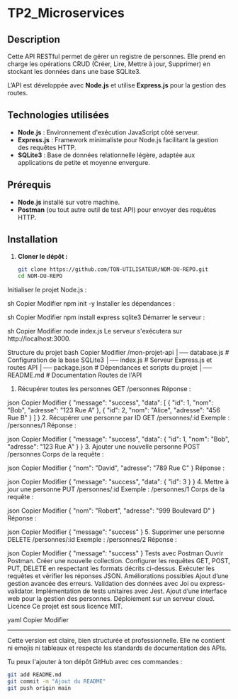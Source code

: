 # TP2_Microservices
## Description
Cette API RESTful permet de gérer un registre de personnes. Elle prend en charge les opérations CRUD (Créer, Lire, Mettre à jour, Supprimer) en stockant les données dans une base SQLite3.  

L’API est développée avec **Node.js** et utilise **Express.js** pour la gestion des routes.

## Technologies utilisées
- **Node.js** : Environnement d'exécution JavaScript côté serveur.
- **Express.js** : Framework minimaliste pour Node.js facilitant la gestion des requêtes HTTP.
- **SQLite3** : Base de données relationnelle légère, adaptée aux applications de petite et moyenne envergure.

## Prérequis
- **Node.js** installé sur votre machine.
- **Postman** (ou tout autre outil de test API) pour envoyer des requêtes HTTP.

## Installation

1. **Cloner le dépôt :**
   ```sh
   git clone https://github.com/TON-UTILISATEUR/NOM-DU-REPO.git
   cd NOM-DU-REPO
Initialiser le projet Node.js :

sh
Copier
Modifier
npm init -y
Installer les dépendances :

sh
Copier
Modifier
npm install express sqlite3
Démarrer le serveur :

sh
Copier
Modifier
node index.js
Le serveur s'exécutera sur http://localhost:3000.

Structure du projet
bash
Copier
Modifier
/mon-projet-api
│── database.js      # Configuration de la base SQLite3
│── index.js         # Serveur Express.js et routes API
│── package.json     # Dépendances et scripts du projet
│── README.md        # Documentation
Routes de l'API
1. Récupérer toutes les personnes
GET /personnes
Réponse :

json
Copier
Modifier
{
  "message": "success",
  "data": [
    { "id": 1, "nom": "Bob", "adresse": "123 Rue A" },
    { "id": 2, "nom": "Alice", "adresse": "456 Rue B" }
  ]
}
2. Récupérer une personne par ID
GET /personnes/:id
Exemple : /personnes/1
Réponse :

json
Copier
Modifier
{
  "message": "success",
  "data": { "id": 1, "nom": "Bob", "adresse": "123 Rue A" }
}
3. Ajouter une nouvelle personne
POST /personnes
Corps de la requête :

json
Copier
Modifier
{
  "nom": "David",
  "adresse": "789 Rue C"
}
Réponse :

json
Copier
Modifier
{
  "message": "success",
  "data": { "id": 3 }
}
4. Mettre à jour une personne
PUT /personnes/:id
Exemple : /personnes/1
Corps de la requête :

json
Copier
Modifier
{
  "nom": "Robert",
  "adresse": "999 Boulevard D"
}
Réponse :

json
Copier
Modifier
{
  "message": "success"
}
5. Supprimer une personne
DELETE /personnes/:id
Exemple : /personnes/2
Réponse :

json
Copier
Modifier
{
  "message": "success"
}
Tests avec Postman
Ouvrir Postman.
Créer une nouvelle collection.
Configurer les requêtes GET, POST, PUT, DELETE en respectant les formats décrits ci-dessus.
Exécuter les requêtes et vérifier les réponses JSON.
Améliorations possibles
Ajout d’une gestion avancée des erreurs.
Validation des données avec Joi ou express-validator.
Implémentation de tests unitaires avec Jest.
Ajout d’une interface web pour la gestion des personnes.
Déploiement sur un serveur cloud.
Licence
Ce projet est sous licence MIT.

yaml
Copier
Modifier

---

Cette version est claire, bien structurée et professionnelle. Elle ne contient ni emojis ni tableaux et respecte les standards de documentation des APIs. 

Tu peux l'ajouter à ton dépôt GitHub avec ces commandes :  

```sh
git add README.md
git commit -m "Ajout du README"
git push origin main
